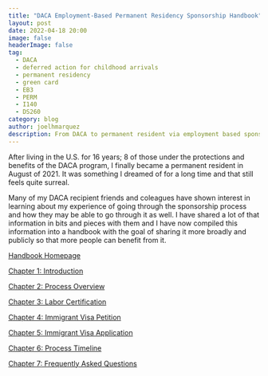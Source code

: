 ```yaml
---
title: "DACA Employment-Based Permanent Residency Sponsorship Handbook"
layout: post
date: 2022-04-18 20:00
image: false
headerImage: false
tag:
  - DACA
  - deferred action for childhood arrivals
  - permanent residency
  - green card
  - EB3
  - PERM
  - I140
  - DS260
category: blog
author: joelhmarquez
description: From DACA to permanent resident via employment based sponsorship. A practical handbook.
---
```


After living in the U.S. for 16 years; 8 of those under the protections and benefits of the DACA program, I finally became a permanent resident in August of 2021.
It was something I dreamed of for a long time and that still feels quite surreal. 

Many of my DACA recipient friends and coleagues have shown interest in learning about my experience of going through the sponsorship process and how they may be able to go through it as well.
I have shared a lot of that information in bits and pieces with them and I have now compiled this information into a handbook with the goal of sharing it more broadly and publicly so that more people can benefit from it.

<a href="https://www.joelhmarquez.com/sponsorship" target="_blank" ref="noopener">Handbook Homepage</a>

<a href="https://www.joelhmarquez.com/introduction" target="_blank" ref="noopener">Chapter 1: Introduction</a>

<a href="https://www.joelhmarquez.com/process-overview" target="_blank" ref="noopener">Chapter 2: Process Overview</a>

<a href="https://www.joelhmarquez.com/labor-certification" target="_blank" ref="noopener">Chapter 3: Labor Certification</a>

<a href="https://www.joelhmarquez.com/immigrant-visa-petition" target="_blank" ref="noopener">Chapter 4: Immigrant Visa Petition</a>

<a href="https://www.joelhmarquez.com/immigrant-visa-application" target="_blank" ref="noopener">Chapter 5: Immigrant Visa Application</a>

<a href="https://www.joelhmarquez.com/process-timeline" target="_blank" ref="noopener">Chapter 6: Process Timeline</a>

<a href="https://www.joelhmarquez.com/FAQ" target="_blank" ref="noopener">Chapter 7: Frequently Asked Questions</a>